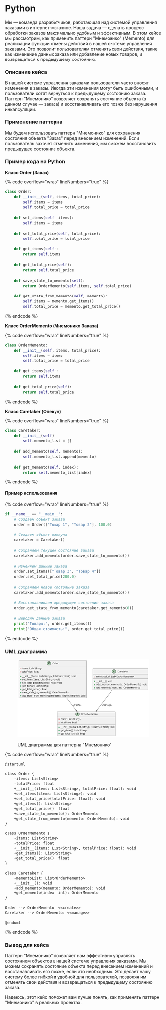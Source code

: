 # Python

Мы — команда разработчиков, работающая над системой управления заказами в интернет-магазине. Наша задача — сделать процесс обработки заказов максимально удобным и эффективным. В этом кейсе мы рассмотрим, как применить паттерн "Мнемонико" (Memento) для реализации функции отмены действий в нашей системе управления заказами. Это позволит пользователям отменять свои действия, такие как изменение данных заказа или добавление новых товаров, и возвращаться к предыдущему состоянию.

### Описание кейса

В нашей системе управления заказами пользователи часто вносят изменения в заказы. Иногда эти изменения могут быть ошибочными, и пользователи хотят вернуться к предыдущему состоянию заказа. Паттерн "Мнемонико" позволяет сохранять состояние объекта (в данном случае — заказа) и восстанавливать его позже без нарушения инкапсуляции.

### Применение паттерна

Мы будем использовать паттерн "Мнемонико" для сохранения состояния объекта "Заказ" перед внесением изменений. Если пользователь захочет отменить изменения, мы сможем восстановить предыдущее состояние объекта.

### Пример кода на Python

**Класс Order (Заказ)**

{% code overflow="wrap" lineNumbers="true" %}
```python
class Order:
    def __init__(self, items, total_price):
        self.items = items
        self.total_price = total_price

    def set_items(self, items):
        self.items = items

    def set_total_price(self, total_price):
        self.total_price = total_price

    def get_items(self):
        return self.items

    def get_total_price(self):
        return self.total_price

    def save_state_to_memento(self):
        return OrderMemento(self.items, self.total_price)

    def get_state_from_memento(self, memento):
        self.items = memento.get_items()
        self.total_price = memento.get_total_price()
```
{% endcode %}

**Класс OrderMemento (Мнемонико Заказа)**

{% code overflow="wrap" lineNumbers="true" %}
```python
class OrderMemento:
    def __init__(self, items, total_price):
        self.items = items
        self.total_price = total_price

    def get_items(self):
        return self.items

    def get_total_price(self):
        return self.total_price
```
{% endcode %}

**Класс Caretaker (Опекун)**

{% code overflow="wrap" lineNumbers="true" %}
```python
class Caretaker:
    def __init__(self):
        self.memento_list = []

    def add_memento(self, memento):
        self.memento_list.append(memento)

    def get_memento(self, index):
        return self.memento_list[index]
```
{% endcode %}

#### Пример использования

{% code overflow="wrap" lineNumbers="true" %}
```python
if __name__ == "__main__":
    # Создаем объект заказа
    order = Order(["Товар 1", "Товар 2"], 100.0)

    # Создаем объект опекуна
    caretaker = Caretaker()

    # Сохраняем текущее состояние заказа
    caretaker.add_memento(order.save_state_to_memento())

    # Изменяем данные заказа
    order.set_items(["Товар 3", "Товар 4"])
    order.set_total_price(200.0)

    # Сохраняем новое состояние заказа
    caretaker.add_memento(order.save_state_to_memento())

    # Восстанавливаем предыдущее состояние заказа
    order.get_state_from_memento(caretaker.get_memento(0))

    # Выводим данные заказа
    print("Товары:", order.get_items())
    print("Общая стоимость:", order.get_total_price())
```
{% endcode %}

### UML диаграмма

<figure><img src="../../../../../.gitbook/assets/image (2).png" alt=""><figcaption><p>UML диаграмма для паттерна "Мнемонико"</p></figcaption></figure>

{% code overflow="wrap" lineNumbers="true" %}
```plantuml
@startuml

class Order {
    -items: List<String>
    -totalPrice: float
    +__init__(items: List<String>, totalPrice: float): void
    +set_items(items: List<String>): void
    +set_total_price(totalPrice: float): void
    +get_items(): List<String>
    +get_total_price(): float
    +save_state_to_memento(): OrderMemento
    +get_state_from_memento(memento: OrderMemento): void
}

class OrderMemento {
    -items: List<String>
    -totalPrice: float
    +__init__(items: List<String>, totalPrice: float): void
    +get_items(): List<String>
    +get_total_price(): float
}

class Caretaker {
    -mementoList: List<OrderMemento>
    +__init__(): void
    +add_memento(memento: OrderMemento): void
    +get_memento(index: int): OrderMemento
}

Order --> OrderMemento: <<create>>
Caretaker --> OrderMemento: <<manage>>

@enduml
```
{% endcode %}

### Вывод для кейса

Паттерн "Мнемонико" позволяет нам эффективно управлять состоянием объектов в нашей системе управления заказами. Мы можем сохранять состояние объекта перед внесением изменений и восстанавливать его позже, если это необходимо. Это делает нашу систему более гибкой и удобной для пользователей, позволяя им отменять свои действия и возвращаться к предыдущему состоянию заказа.

Надеюсь, этот кейс поможет вам лучше понять, как применять паттерн "Мнемонико" в реальных проектах.
